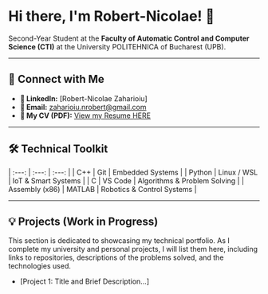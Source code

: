 # Hi there, I'm Robert-Nicolae! 👋

Second-Year Student at the **Faculty of Automatic Control and Computer Science (CTI)** at the University POLITEHNICA of Bucharest (UPB).

---

## 🔗 Connect with Me

* **💼 LinkedIn:** [Robert-Nicolae Zaharioiu]
* **📧 Email:** zaharioiu.nrobert@gmail.com
* **📄 My CV (PDF):** [View my Resume HERE](https://raavar.github.io/CV/)

---

## 🛠️ Technical Toolkit

| :---: | :---: | :---: |
| C++ | Git | Embedded Systems |
| Python | Linux / WSL | IoT & Smart Systems |
| C | VS Code | Algorithms & Problem Solving |
| Assembly (x86) | MATLAB | Robotics & Control Systems |

---

## 💡 Projects (Work in Progress)

This section is dedicated to showcasing my technical portfolio. As I complete my university and personal projects, I will list them here, including links to repositories, descriptions of the problems solved, and the technologies used.

* [Project 1: Title and Brief Description...]
